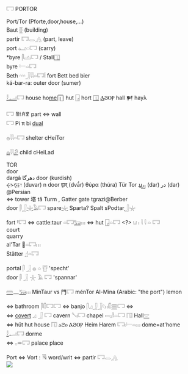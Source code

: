 𓉐 PORTOR  

Port/Tor (Pforte,door,house,...)  
Baut [𓊅](𓊅) (building)  
partir 𓉐𓂋[𓂻](𓂻) (part, leave)  
port 𓂠𓏏𓉐 (carry)  
*byre 𓋴𓐟𓉐 / Stall[𓉔](𓉔)  
byre 𓍕𓏏𓉐  
Beth  𓎆𓎆𓎆𓃀𓇋𓇋𓏏𓉐𓏪 fort  Bett bed bier  
ká-bar-ra: outer door (sumer)  

[𓎛](𓎛)[𓂝](𓂝)𓉐 house ho[me](𓏠)𓉧 hut [𓉗](𓉗) hort [𓉔](𓉔) [Ⲁ](Ⲁ)ϨⲞⲢ hall 𒂍 hayλ  

𓉐 𐀷𐀫𐀁𐀐 part ⇔ wall  
𓉐 Pi π bi [dual](Dual)  

𓐍𓇋𓇋𓏏𓉐 shelter  cHeiTor  

[𓐍](𓐍)𓇋𓇋[𓀔](𓀔) child  cHeiLad  

TOR  
door  
dargâ دهرگا door (kurdish)  
𐎯𐎺𐎼 (duvar) n door द्वार् (dvā́r) θύρα (thúra) Tür Tor 𐭡𐭡𐭠 (dar) در (dar) @Persian  
⇔ tower 塔 tǎ Turm , Gatter gate tgrazi@Berber  
door  𓋴𓃀[𓇼](𓇼)𓄿𓉐  spare[𓇼](𓇼) Sparta? Spalt sPodtar[𓃀](𓃀)𓇼  

fort  𓋩𓉐  ⇔ cattle:taur 𓏏𓉐[𓃒](𓃒)𓏥  ⇔ hut [𓉗](𓉗)𓏏𓉐 <?>  𓂓  𓏤  𓇋  𓇋  𓏏  𓉐  
court  
quarry  
al'Tar 󴔫𓏏𓉐𓏥  
Stätter [𓊨](𓊨)𓏏𓉐  

portal 𓋴  𓃀  𓐍  𓏏  𓊀  'specht'  
door   𓋴  𓃀  𓇼  𓄿  𓉐  'spannar'  

[𓏠](𓏠)𓈖[𓃒](𓃒)𓏥 MinTaur vs 門𓉐 ménTor Al-Mina (Arabic: "the port") lemon  

⇔ bathroom   𓋴𓏁𓉐𓉐 ⇔ banjo  𓋴𓈎𓃀𓃀𓏲𓏮𓏁𓈗𓉐 ⇔  
⇔ [covert](covert) 𓈎  𓃀  𓉐 cavern 𓌈𓏤𓉐 chapel 𓍿𓊪𓎛𓏏𓉐 𓉔 Hall[𓎟](𓎟)  
⇔ hüt hut house 𓉔 ⲁϩⲟ ⲀϨⲞⲢ Heim Harem 𓉐𓏤𓍕𓏏𓏥  dome=at'home [𓎛](𓎛)𓂝𓉐 dorme  
⇔ 𓊪𓎂𓉐 palace place  


Port ⇔ Vort : 𓏟 word/writ  ⇔ partir 𓉐𓂋[𓂻](𓂻)  
![](https://user-images.githubusercontent.com/516118/36079182-b51b130c-0f80-11e8-97a4-68abcd6c50bc.png)  
